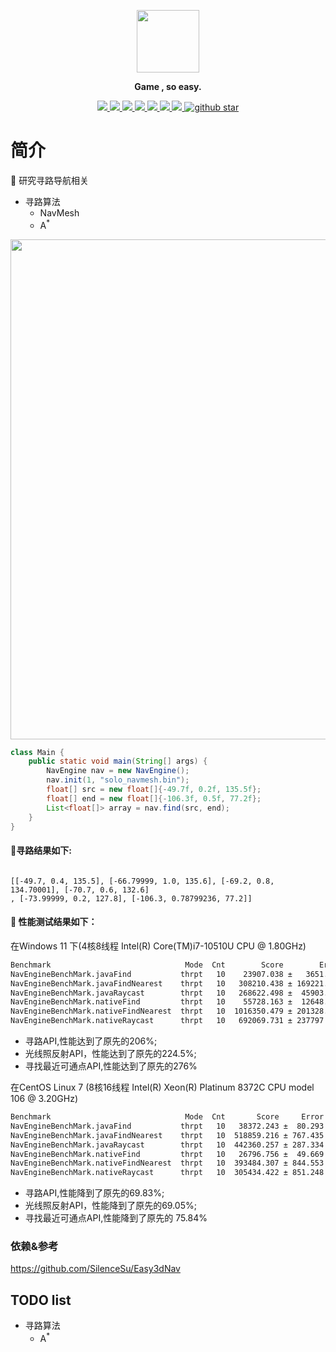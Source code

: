 <p align="center">
  <img src="https://img-blog.csdnimg.cn/0a3678d0638342039887166f68c8d995.png" width="100">
</p>
<p align="center">
	<strong>Game , so easy.</strong>
</p>
<p align="center">
	<a target="_blank" href="https://github.com/jiangguilong2000/gamioo-navigation/actions/workflows/gradle.yml">
		<img src="https://github.com/jiangguilong2000/gamioo-navigation/actions/workflows/gradle.yml/badge.svg" ></img>
	</a>
	<a target="_blank" href="https://codecov.io/gh/jiangguilong2000/gamioo-navigation">
		<img src="https://codecov.io/gh/jiangguilong2000/gamioo-navigation/branch/main/graph/badge.svg?token=QBSoQmUNnn" ></img>
	</a>
	<a target="_blank" href="https://github.com/jiangguilong2000/gamioo-navigation/releases">
		<img src="https://img.shields.io/github/release/jiangguilong2000/gamioo-navigation.svg" ></img>
	</a>
	<a target="_blank" href="https://github.com/jiangguilong2000/gamioo-navigation/commits">
		<img src="https://img.shields.io/github/last-commit/jiangguilong2000/gamioo-navigation.svg?style=flat-square" ></img>
	</a>
	<a target="_blank" href="https://justauth.wiki" title="参考文档">
		<img src="https://img.shields.io/badge/Docs-latest-blueviolet.svg" ></img>
	</a>
	<a target="_blank" href="https://www.oracle.com/technetwork/java/javase/downloads/index.html" >
		<img src="https://img.shields.io/badge/JDK-1.8%2B-green.svg" ></img>
	</a>
	<a href="https://www.apache.org/licenses/LICENSE-2.0.html">
		<img src="https://img.shields.io/badge/license-Apache%202-4EB1BA.svg" />
	</a>
	<a target="_blank" href='https://github.com/jiangguilong2000/gamioo'>
		<img src="https://img.shields.io/github/stars/jiangguilong2000/gamioo.svg?style=social" alt="github star"></img>
	</a>
</p>

# 简介

📌 研究寻路导航相关

* 寻路算法
    * NavMesh
    * A<sup>*</sup>

<p align="center">
  <img src="https://img-blog.csdnimg.cn/c4f2795ea1974d57a90a987aa5bea463.png" width="800">
</p>

```java
class Main {
    public static void main(String[] args) {
        NavEngine nav = new NavEngine();
        nav.init(1, "solo_navmesh.bin");
        float[] src = new float[]{-49.7f, 0.2f, 135.5f};
        float[] end = new float[]{-106.3f, 0.5f, 77.2f};
        List<float[]> array = nav.find(src, end);
    }
}

```

#### 📄寻路结果如下:

```

[[-49.7, 0.4, 135.5], [-66.79999, 1.0, 135.6], [-69.2, 0.8, 134.70001], [-70.7, 0.6, 132.6]
, [-73.99999, 0.2, 127.8], [-106.3, 0.78799236, 77.2]]

```

#### 📄 性能测试结果如下：

在Windows 11 下(4核8线程 Intel(R) Core(TM)i7-10510U CPU @ 1.80GHz)

```bash
Benchmark                              Mode  Cnt        Score        Error  Units
NavEngineBenchMark.javaFind           thrpt   10    23907.038 ±   3651.774  ops/s
NavEngineBenchMark.javaFindNearest    thrpt   10   308210.438 ± 169221.381  ops/s
NavEngineBenchMark.javaRaycast        thrpt   10   268622.498 ±  45903.743  ops/s
NavEngineBenchMark.nativeFind         thrpt   10    55728.163 ±  12648.708  ops/s
NavEngineBenchMark.nativeFindNearest  thrpt   10  1016350.479 ± 201328.309  ops/s
NavEngineBenchMark.nativeRaycast      thrpt   10   692069.731 ± 237797.318  ops/s
```

- 寻路API,性能达到了原先的206%;
- 光线照反射API，性能达到了原先的224.5%;
- 寻找最近可通点API,性能达到了原先的276%

在CentOS Linux 7 (8核16线程 Intel(R) Xeon(R) Platinum 8372C CPU model 106 @ 3.20GHz)

```bash
Benchmark                              Mode  Cnt       Score     Error  Units
NavEngineBenchMark.javaFind           thrpt   10   38372.243 ±  80.293  ops/s
NavEngineBenchMark.javaFindNearest    thrpt   10  518859.216 ± 767.435  ops/s
NavEngineBenchMark.javaRaycast        thrpt   10  442360.257 ± 287.334  ops/s
NavEngineBenchMark.nativeFind         thrpt   10   26796.756 ±  49.669  ops/s
NavEngineBenchMark.nativeFindNearest  thrpt   10  393484.307 ± 844.553  ops/s
NavEngineBenchMark.nativeRaycast      thrpt   10  305434.422 ± 851.248  ops/s
```

- 寻路API,性能降到了原先的69.83%;
- 光线照反射API，性能降到了原先的69.05%;
- 寻找最近可通点API,性能降到了原先的 75.84%

### 依赖&参考

https://github.com/SilenceSu/Easy3dNav

## TODO list

* 寻路算法
    * A<sup>*</sup>